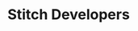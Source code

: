 ---
title: Stitch Developers
permalink: /developers

sidebar: overview
layout: developer

product-type: "all-developer"
content-type: "overview"

level: "category"

key: "developers"

# -------------------------- #
#       HOME PAGE DATA       #
# -------------------------- #

## Used to display info on the home page as a category tile

icon: "extensibility"
display-title: "Developers"
display-summary: "Programmatically interact with Stitch and simplify your workflows."
weight: 9


dev-categories:
  - title: "Import API"
    description: |
      Push data from an arbitrary data source to Stitch.
    plan: "all-plans"
    links:
      - name: "Quick start"
        url: "{{ link.import-api.guides.quick-start | prepend: site.baseurl }}"

      - name: "Authentication"
        url: "{{ link.import-api.api | prepend: site.baseurl }}#authentication"

      - name: "API reference"
        url: "{{ link.import-api.api | prepend: site.baseurl }}"

      - name: "Libraries and resources"
        url: "{{ link.import-api.overview | prepend: site.baseurl }}#libraries-and-resources"

      - name: "All Import API guides"
        url: "{{ link.import-api.guides.category | prepend: site.baseurl }}"

  - title: "Post-load webhooks"
    description: |
      Stay informed with post-load webhooks, which fire each time data is loaded into your destination.
    plan: "enterprise"
    links:
      - name: "Post-load webhooks guide"
        url: "{{ link.account.post-load-notifications | prepend: site.baseurl }}"

      - name: "Setting up post-load webhooks"
        url: "{{ link.account.post-load-notifications | prepend: site.baseurl }}#manage-post-load-hooks"

      - name: "Webhook triggers"
        url: "{{ link.webhooks.post-load | prepend: site.baseurl }}#webhook-triggers"

      - name: "Data model reference"
        url: "{{ link.webhooks.post-load | prepend: site.baseurl }}#webhook-payload"

  - title: "Connect API"
    description: "Programmatically manage your Stitch account or integrate Stitch with other applications with our REST API."
    plan: "enterprise"
    links:
      # - name: "Quick start"
      #   url: "{{ link.connect.api | prepend: site.baseurl }} TODO"

      - name: "Authentication"
        url: "{{ link.connect.api | prepend: site.baseurl}}#authentication"

      - name: "API reference"
        url: "{{ link.connect.api | prepend: site.baseurl }}"

      - name: "All Connect guides"
        url: "{{ link.connect.guides.category | prepend: site.baseurl }}"

  - title: "Connect.js"
    description: "**This feature has been deprecated.** Send users to Stitch to complete data source configuration workflows with this JavaScript library."
    plan: "deprecated"
    links:
      - name: "Installation"
        url: "{{ link.connect.js | prepend: site.baseurl }}#installation"

      - name: "JavaScript reference"
        url: "{{ link.connect.js | prepend: site.baseurl }}"
---